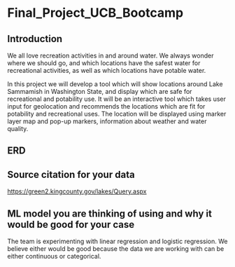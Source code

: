 # Final_Project_UCB_Bootcamp

## Introduction

We all love recreation activities in and around water. We always wonder where we should go, and which locations have the safest water for
recreational activities, as well as which locations have potable water.

In this project we will develop a tool which will show locations around Lake Sammamish in Washington State, and display which are safe for
recreational and potability use. It will be an interactive tool which takes user input for geolocation and recommends the locations which 
are fit for potability and recreational uses. The location will be displayed using marker layer map and pop-up markers, information about 
weather and water quality.

## ERD

## Source citation for your data

https://green2.kingcounty.gov/lakes/Query.aspx

## ML model you are thinking of using and why it would be good for your case

The team is experimenting with linear regression and logistic regression. We believe either would be good because the data we are working with
can be either continuous or categorical.
